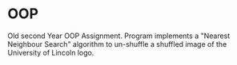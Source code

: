 # OOP
Old second Year OOP Assignment. Program implements a "Nearest Neighbour Search" algorithm to un-shuffle a shuffled image of the University of Lincoln logo.
